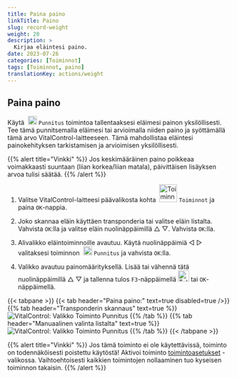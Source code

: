 ```yaml
---
title: Paina paino
linkTitle: Paino
slug: record-weight
weight: 20
description: >
  Kirjaa eläintesi paino.
date: 2023-07-26
categories: [Toiminnot]
tags: [Toiminnot, paino]
translationKey: actions/weight
---
```


## Paina paino
Käytä &nbsp;<img src="/icons/actions/weight.svg" width="20" align="bottom" alt="Punnitus" /> `Punnitus` toimintoa tallentaaksesi eläimesi painon yksilöllisesti. Tee tämä punnitsemalla eläimesi tai arvioimalla niiden paino ja syöttämällä tämä arvo VitalControl-laitteeseen. Tämä mahdollistaa eläintesi painokehityksen tarkistamisen ja arvioimisen yksilöllisesti.

{{% alert title="Vinkki" %}}
Jos keskimääräinen paino poikkeaa voimakkaasti suuntaan (liian korkea/liian matala), päivittäisen lisäyksen arvoa tulisi säätää.
{{% /alert %}}

1. Valitse VitalControl-laitteesi päävalikosta kohta &nbsp;<img src="/icons/actions.svg" width="40" align="bottom" alt="Toiminnot" /> `Toiminnot` ja paina `OK`-nappia.

2. Joko skannaa eläin käyttäen transponderia tai valitse eläin listalta. Vahvista `OK`:lla ja valitse eläin nuolinäppäimillä △ ▽. Vahvista `OK`:lla.

3. Alivalikko eläintoiminnoille avautuu. Käytä nuolinäppäimiä ◁ ▷ valitaksesi toiminnon &nbsp;<img src="/icons/actions/weight.svg" width="20" align="bottom" alt="Punnitus" /> `Punnitus` ja vahvista `OK`:lla.

4. Valikko avautuu painomäärityksellä. Lisää tai vähennä tätä nuolinäppäimillä △ ▽ ja tallenna tulos `F3`-näppäimellä <img src="/icons/footer/save.svg" width="25" align="bottom" alt="Tallenna" /> tai `OK`-näppäimellä.

{{< tabpane >}}
{{< tab header="Paina paino:" text=true disabled=true />}}
{{% tab header="Transponderin skannaus" text=true %}}
  ![VitalControl: Valikko Toiminto Punnitus](../images/weighing-scan.png "Punnitus")
{{% /tab %}}
{{% tab header="Manuaalinen valinta listalta" text=true %}}
  ![VitalControl: Valikko Toiminto Punnitus](../images/weighing.png "Punnitus")
{{% /tab %}}
{{< /tabpane >}}

{{% alert title="Vinkki" %}}
Jos tämä toiminto ei ole käytettävissä, toiminto on todennäköisesti poistettu käytöstä! Aktivoi toiminto [toimintoasetukset](../setting/) -valikossa. Vaihtoehtoisesti kaikkien toimintojen nollaaminen tuo kyseisen toiminnon takaisin.
{{% /alert %}}
